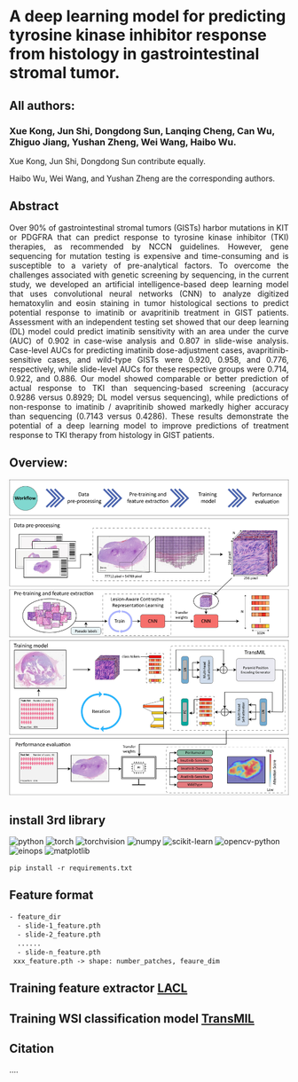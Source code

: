 # A deep learning model for predicting tyrosine kinase inhibitor response from histology in gastrointestinal stromal tumor.

## All authors:
### Xue Kong, Jun Shi, Dongdong Sun, Lanqing Cheng, Can Wu, Zhiguo Jiang, Yushan Zheng, Wei Wang, Haibo Wu.


Xue Kong, Jun Shi, Dongdong Sun contribute equally.

Haibo Wu, Wei Wang, and Yushan Zheng are the corresponding authors.

## Abstract
<p style="text-align:justify; text-justify:inter-ideograph;">
     Over 90% of gastrointestinal stromal tumors (GISTs) harbor mutations in KIT or PDGFRA that can predict response to tyrosine kinase inhibitor (TKI) therapies, as recommended by NCCN guidelines. However, gene sequencing for mutation testing is expensive and time-consuming and is susceptible to a variety of pre-analytical factors. To overcome the challenges associated with genetic screening by sequencing, in the current study, we developed an artificial intelligence-based deep learning model that uses convolutional neural networks (CNN) to analyze digitized hematoxylin and eosin staining in tumor histological sections to predict potential response to imatinib or avapritinib treatment in GIST patients. Assessment with an independent testing set showed that our deep learning (DL) model could predict imatinib sensitivity with an area under the curve (AUC) of 0.902 in case-wise analysis and 0.807 in slide-wise analysis. Case-level AUCs for predicting imatinib dose-adjustment cases, avapritinib-sensitive cases, and wild-type GISTs were 0.920, 0.958, and 0.776, respectively, while slide-level AUCs for these respective groups were 0.714, 0.922, and 0.886. Our model showed comparable or better prediction of actual response to TKI than sequencing-based screening (accuracy 0.9286 versus 0.8929; DL model versus sequencing), while predictions of non-response to imatinib / avapritinib showed markedly higher accuracy than sequencing (0.7143 versus 0.4286). These results demonstrate the potential of a deep learning model to improve predictions of treatment response to TKI therapy from histology in GIST patients.
</p>

## Overview:
![framework](images/framework.jpg)

## install 3rd library
![python](https://img.shields.io/badge/python-3.8-blue)
![torch](https://img.shields.io/badge/torch-1.8.1%2Bcu111-red)
![torchvision](https://img.shields.io/badge/torchvision-0.9.1+cu111-purple)
![numpy](https://img.shields.io/badge/numpy-1.22.3-green)
![scikit-learn](https://img.shields.io/badge/scikit--learn-1.2.0-orange)
![opencv-python](https://img.shields.io/badge/opencv--python-4.5.5.62-pink)
![einops](https://img.shields.io/badge/einops-0.6.6-brown)
![matplotlib](https://img.shields.io/badge/matplotlib-3.5.1-yellow)

```shell
pip install -r requirements.txt
```

## Feature format
```none
- feature_dir
  - slide-1_feature.pth
  - slide-2_feature.pth
  ......
  - slide-n_feature.pth
 xxx_feature.pth -> shape: number_patches, feaure_dim
```

## Training feature extractor [LACL](https://github.com/junl21/lacl)

## Training WSI classification model [TransMIL](https://github.com/junl21/lacl)

## Citation
....